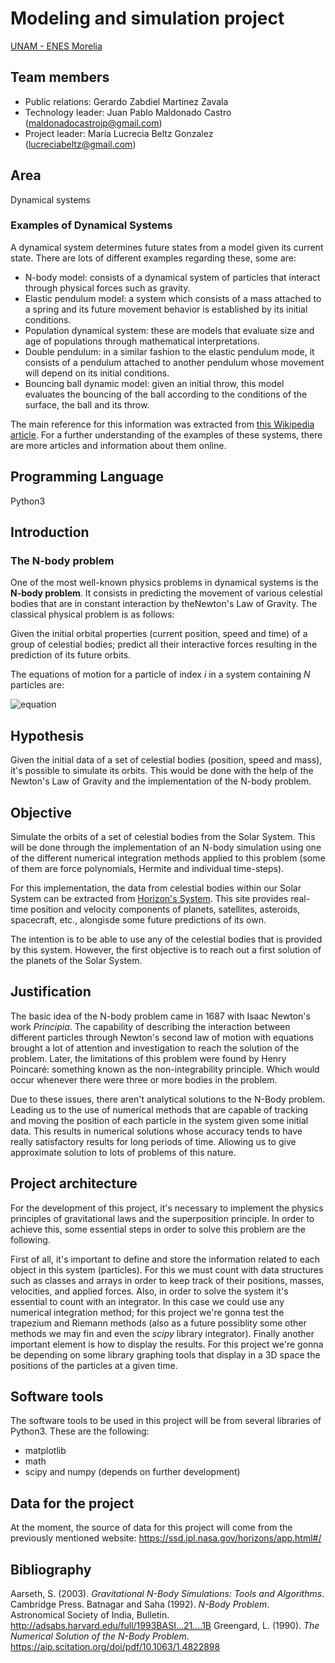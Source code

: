 # Modeling and simulation project 

[UNAM - ENES Morelia](https://www.enesmorelia.unam.mx/)

## Team members
- Public relations: Gerardo Zabdiel Martinez Zavala
- Technology leader: Juan Pablo Maldonado Castro (maldonadocastrojp@gmail.com)
- Project leader: María Lucrecia Beltz Gonzalez (lucreciabeltz@gmail.com)

## Area
Dynamical systems

### Examples of Dynamical Systems

A dynamical system determines future states from a model given its current state. There are lots of different examples regarding these, some are:

* N-body model: consists of a dynamical system of particles that interact through physical forces such as gravity.
* Elastic pendulum model: a system which consists of a mass attached to a spring and its future movement behavior is established by its initial conditions.
* Population dynamical system: these are models that evaluate size and age of populations through mathematical interpretations.
* Double pendulum: in a similar fashion to the elastic pendulum mode, it consists of a pendulum attached to another pendulum whose movement will depend on its initial conditions.
* Bouncing ball dynamic model: given an initial throw, this model evaluates the bouncing of the ball according to the conditions of the surface, the ball and its throw.

The main reference for this information was extracted from [this Wikipedia article](https://en.wikipedia.org/wiki/Dynamical_system). For a further understanding of the examples of these systems, there are more articles and information about them online.

## Programming Language
Python3

## Introduction

### The N-body problem

One of the most well-known physics problems in dynamical systems is the **N-body problem**. It consists in predicting the movement of various celestial bodies that are in constant interaction by theNewton's Law of Gravity. The classical physical problem is as follows:

Given the initial orbital properties (current position, speed and time) of a group of celestial bodies; predict all their interactive forces resulting in the prediction of its future orbits.

The equations of motion for a particle of index $i$ in a system containing $N$ particles are:

![equation](https://latex.codecogs.com/gif.latex?\ddot{\textbf{r}}&space;=&space;-G\sum_{j=1;j\neq&space;i}^{N}\frac{m_j(\textbf{r}_i&space;-&space;\textbf{r}_j)}{|\textbf{r}_i&space;-&space;\textbf{r}_j|^3})


## Hypothesis 

Given the initial data of a set of celestial bodies (position, speed and mass), it's possible to simulate its orbits. This would be done with the help of the Newton's Law of Gravity and the implementation of the N-body problem. 

## Objective

Simulate the orbits of a set of celestial bodies from the Solar System. This will be done through the implementation of an N-body simulation using one of the different numerical integration methods applied to this problem (some of them are force polynomials, Hermite and individual time-steps).

For this implementation, the data from celestial bodies within our Solar System can be extracted from [Horizon's System](https://ssd.jpl.nasa.gov/horizons/app.html#/). This site provides real-time position and velocity components of planets, satellites, asteroids, spacecraft, etc., alongisde some future predictions of its own.

The intention is to be able to use any of the celestial bodies that is provided by this system. However, the first objective is to reach out a first solution of the planets of the Solar System.

## Justification

The basic idea of the N-body problem came in 1687 with Isaac Newton's work *Principia*. The capability of describing the interaction between different particles through Newton's second law of motion with equations brought a lot of attention and investigation to reach the solution of the problem. Later, the limitations of this problem were found by Henry Poincaré: something known as the non-integrability principle. Which would occur whenever there were three or more bodies in the problem.

Due to these issues, there aren't analytical solutions to the N-Body problem. Leading us to the use of numerical methods that are capable of tracking and moving the position of each particle in the system given some initial data. This results in numerical solutions whose accuracy tends to have really satisfactory results for long periods of time. Allowing us to give approximate solution to lots of problems of this nature.

## Project architecture

For the development of this project, it's necessary to implement the physics principles of gravitational laws and the superposition principle. In order to achieve this, some essential steps in order to solve this problem are the following. 

First of all, it's important to define and store the information related to each object in this system (particles). For this we must count with data structures such as classes and arrays in order to keep track of their positions, masses, velocities, and applied forces. Also, in order to solve the system it's essential to count with an integrator. In this case we could use any numerical integration method; for this project we're gonna test the trapezium and Riemann methods (also as a future possiblity some other methods we may fin and even the *scipy* library integrator). Finally another important element is how to display the results. For this project we're gonna be depending on some library graphing tools that display in a 3D space the positions of the particles at a given time.

## Software tools
The software tools to be used in this project will be from several libraries of Python3. These are the following:
* matplotlib
* math
* scipy and numpy (depends on further development)

## Data for the project
At the moment, the source of data for this project will come from the previously mentioned website: https://ssd.jpl.nasa.gov/horizons/app.html#/


## Bibliography

Aarseth, S. (2003). *Gravitational N-Body Simulations: Tools and Algorithms*. Cambridge Press.
Batnagar and Saha (1992). *N-Body Problem*. Astronomical Society of India, Bulletin. http://adsabs.harvard.edu/full/1993BASI...21....1B 
Greengard, L. (1990). *The Numerical Solution of the N-Body Problem*. https://aip.scitation.org/doi/pdf/10.1063/1.4822898


